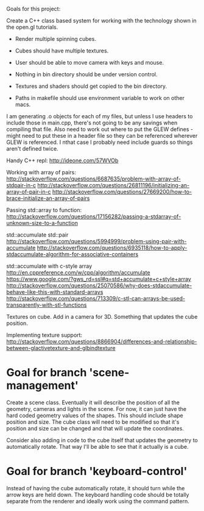 Goals for this project:

Create a C++ class based system for working with the technology shown in the open.gl tutorials.

- Render multiple spinning cubes.
- Cubes should have multiple textures.
- User should be able to move camera with keys and mouse.

- Nothing in bin directory should be under version control.
- Textures and shaders should get copied to the bin directory.
- Paths in makefile should use environment variable to work on other macs.


I am generating .o objects for each of my files, but unless I use headers to include those in main.cpp, there's not going to be any savings when compiling that file. Also need to work out where to put the GLEW defines - might need to put these in a header file so they can be referenced wherever GLEW is referenced. I nthat case I probably need include guards so things aren't defined twice.


Handy C++ repl: http://ideone.com/57WVOb

Working with array of pairs:
http://stackoverflow.com/questions/6687635/problem-with-array-of-stdpair-in-c
http://stackoverflow.com/questions/26811196/initializing-an-array-of-pair-in-c
http://stackoverflow.com/questions/27669200/how-to-brace-initialize-an-array-of-pairs

Passing std::array to function:
http://stackoverflow.com/questions/17156282/passing-a-stdarray-of-unknown-size-to-a-function

std::accumulate std::pair
http://stackoverflow.com/questions/5994999/problem-using-pair-with-accumulate
http://stackoverflow.com/questions/6935118/how-to-apply-stdaccumulate-algorithm-for-associative-containers

std::accumulate with c-style array
http://en.cppreference.com/w/cpp/algorithm/accumulate
https://www.google.com/?gws_rd=ssl#q=std+accumulate+c+style+array
http://stackoverflow.com/questions/25070586/why-does-stdaccumulate-behave-like-this-with-standard-arrays
http://stackoverflow.com/questions/713309/c-stl-can-arrays-be-used-transparently-with-stl-functions

Textures on cube.
Add in a camera for 3D.
Something that updates the cube position.

Implementing texture support:
http://stackoverflow.com/questions/8866904/differences-and-relationship-between-glactivetexture-and-glbindtexture

# Goal for branch 'scene-management'

Create a scene class. Eventually it will describe the position of all the geometry, cameras and lights in the scene. For now, it can just have the hard coded geometry values of the shapes. This should include shape position and size. The cube class will need to be modified so that it's position and size can be changed and that will update the coordinates.

Consider also adding in code to the cube itself that updates the geometry to automatically rotate. That way I'll be able to see that it actually is a cube.

# Goal for branch 'keyboard-control'

Instead of having the cube automatically rotate, it should turn while the arrow keys are held down. The keyboard handling code should be totally separate from the renderer and ideally work using the command pattern.
